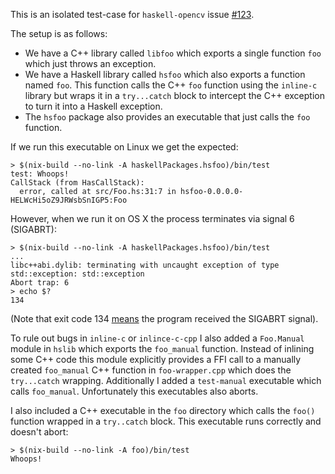 This is an isolated test-case for `haskell-opencv` issue [#123](https://github.com/LumiGuide/haskell-opencv/issues/123).

The setup is as follows:
* We have a C++ library called `libfoo` which exports a single function `foo` which just throws an exception.
* We have a Haskell library called `hsfoo` which also exports a function named `foo`.
  This function calls the C++ `foo` function using the `inline-c` library but
  wraps it in a `try...catch` block to intercept the C++ exception to turn it into a Haskell exception.
* The `hsfoo` package also provides an executable that just calls the `foo` function.

If we run this executable on Linux we get the expected:

```
> $(nix-build --no-link -A haskellPackages.hsfoo)/bin/test
test: Whoops!
CallStack (from HasCallStack):
  error, called at src/Foo.hs:31:7 in hsfoo-0.0.0.0-HELWcHi5oZ9JRWsbSnIGP5:Foo
```

However, when we run it on OS X the process terminates via signal 6 (SIGABRT):

```
> $(nix-build --no-link -A haskellPackages.hsfoo)/bin/test
...
libc++abi.dylib: terminating with uncaught exception of type std::exception: std::exception
Abort trap: 6
> echo $?
134
```

(Note that exit code 134 [means](https://stackoverflow.com/a/23098735/442793) the program received the SIGABRT signal).

To rule out bugs in `inline-c` or `inlince-c-cpp` I also added a `Foo.Manual` module in `hslib` which exports the `foo_manual` function. Instead of inlining some C++ code this module explicitly provides a FFI call to a manually created `foo_manual` C++ function in `foo-wrapper.cpp` which does the `try...catch` wrapping. Additionally I added a `test-manual` executable which calls `foo_manual`. Unfortunately this executables also aborts.

I also included a C++ executable in the `foo` directory which calls the `foo()` function wrapped in a `try..catch` block. This executable runs correctly and doesn't abort:

```
> $(nix-build --no-link -A foo)/bin/test
Whoops!
```